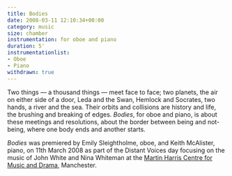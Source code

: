 ```yaml
---
title: Bodies
date: 2008-03-11 12:10:34+00:00
category: music
size: chamber
instrumentation: for oboe and piano
duration: 5'
instrumentationlist:
- Oboe
- Piano
withdrawn: true
---
```


Two things — a thousand things — meet face to face; two planets, the air on either side of a door, Leda and the Swan, Hemlock and Socrates, two hands, a river and the sea. Their orbits and collisions are history and life, the brushing and breaking of edges. _Bodies_, for oboe and piano, is about these meetings and resolutions, about the border between being and not-being, where one body ends and another starts.

_Bodies_ was premiered by Emily Sleightholme, oboe, and Keith McAlister, piano, on 11th March 2008 as part of the Distant Voices day focusing on the music of John White and Nina Whiteman at the [Martin Harris Centre for Music and Drama](http://www.arts.manchester.ac.uk/martinharriscentre/), Manchester.
